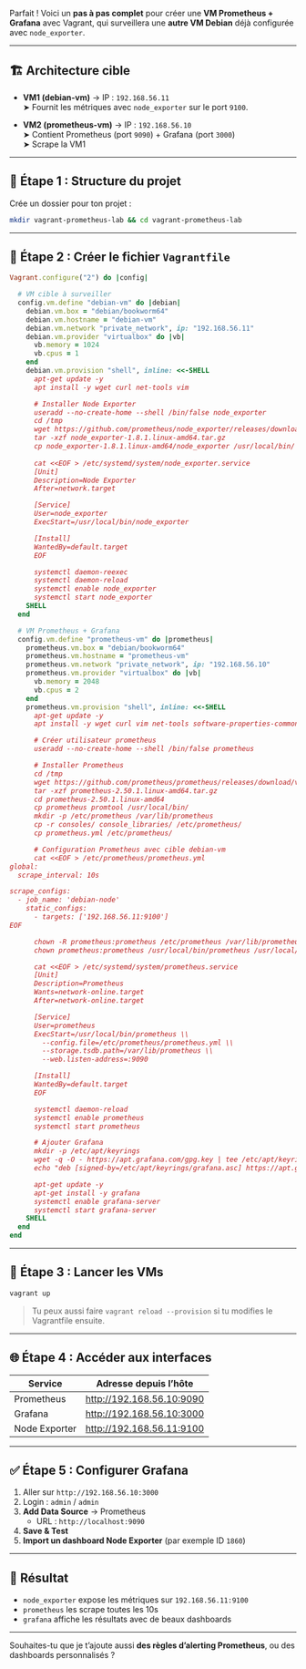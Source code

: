 Parfait ! Voici un **pas à pas complet** pour créer une **VM Prometheus + Grafana** avec Vagrant, qui surveillera une **autre VM Debian** déjà configurée avec `node_exporter`.

---

## 🏗️ Architecture cible

- **VM1 (debian-vm)** → IP : `192.168.56.11`  
  ➤ Fournit les métriques avec `node_exporter` sur le port `9100`.

- **VM2 (prometheus-vm)** → IP : `192.168.56.10`  
  ➤ Contient Prometheus (port `9090`) + Grafana (port `3000`)  
  ➤ Scrape la VM1

---

## 🧾 Étape 1 : Structure du projet

Crée un dossier pour ton projet :
```bash
mkdir vagrant-prometheus-lab && cd vagrant-prometheus-lab
```

---

## 📁 Étape 2 : Créer le fichier `Vagrantfile`

```ruby
Vagrant.configure("2") do |config|

  # VM cible à surveiller
  config.vm.define "debian-vm" do |debian|
    debian.vm.box = "debian/bookworm64"
    debian.vm.hostname = "debian-vm"
    debian.vm.network "private_network", ip: "192.168.56.11"
    debian.vm.provider "virtualbox" do |vb|
      vb.memory = 1024
      vb.cpus = 1
    end
    debian.vm.provision "shell", inline: <<-SHELL
      apt-get update -y
      apt install -y wget curl net-tools vim

      # Installer Node Exporter
      useradd --no-create-home --shell /bin/false node_exporter
      cd /tmp
      wget https://github.com/prometheus/node_exporter/releases/download/v1.8.1/node_exporter-1.8.1.linux-amd64.tar.gz
      tar -xzf node_exporter-1.8.1.linux-amd64.tar.gz
      cp node_exporter-1.8.1.linux-amd64/node_exporter /usr/local/bin/
      
      cat <<EOF > /etc/systemd/system/node_exporter.service
      [Unit]
      Description=Node Exporter
      After=network.target

      [Service]
      User=node_exporter
      ExecStart=/usr/local/bin/node_exporter

      [Install]
      WantedBy=default.target
      EOF

      systemctl daemon-reexec
      systemctl daemon-reload
      systemctl enable node_exporter
      systemctl start node_exporter
    SHELL
  end

  # VM Prometheus + Grafana
  config.vm.define "prometheus-vm" do |prometheus|
    prometheus.vm.box = "debian/bookworm64"
    prometheus.vm.hostname = "prometheus-vm"
    prometheus.vm.network "private_network", ip: "192.168.56.10"
    prometheus.vm.provider "virtualbox" do |vb|
      vb.memory = 2048
      vb.cpus = 2
    end
    prometheus.vm.provision "shell", inline: <<-SHELL
      apt-get update -y
      apt install -y wget curl vim net-tools software-properties-common apt-transport-https

      # Créer utilisateur prometheus
      useradd --no-create-home --shell /bin/false prometheus

      # Installer Prometheus
      cd /tmp
      wget https://github.com/prometheus/prometheus/releases/download/v2.50.1/prometheus-2.50.1.linux-amd64.tar.gz
      tar -xzf prometheus-2.50.1.linux-amd64.tar.gz
      cd prometheus-2.50.1.linux-amd64
      cp prometheus promtool /usr/local/bin/
      mkdir -p /etc/prometheus /var/lib/prometheus
      cp -r consoles/ console_libraries/ /etc/prometheus/
      cp prometheus.yml /etc/prometheus/

      # Configuration Prometheus avec cible debian-vm
      cat <<EOF > /etc/prometheus/prometheus.yml
global:
  scrape_interval: 10s

scrape_configs:
  - job_name: 'debian-node'
    static_configs:
      - targets: ['192.168.56.11:9100']
EOF

      chown -R prometheus:prometheus /etc/prometheus /var/lib/prometheus
      chown prometheus:prometheus /usr/local/bin/prometheus /usr/local/bin/promtool

      cat <<EOF > /etc/systemd/system/prometheus.service
      [Unit]
      Description=Prometheus
      Wants=network-online.target
      After=network-online.target

      [Service]
      User=prometheus
      ExecStart=/usr/local/bin/prometheus \\
        --config.file=/etc/prometheus/prometheus.yml \\
        --storage.tsdb.path=/var/lib/prometheus \\
        --web.listen-address=:9090

      [Install]
      WantedBy=default.target
      EOF

      systemctl daemon-reload
      systemctl enable prometheus
      systemctl start prometheus

      # Ajouter Grafana
      mkdir -p /etc/apt/keyrings
      wget -q -O - https://apt.grafana.com/gpg.key | tee /etc/apt/keyrings/grafana.asc
      echo "deb [signed-by=/etc/apt/keyrings/grafana.asc] https://apt.grafana.com stable main" | tee /etc/apt/sources.list.d/grafana.list

      apt-get update -y
      apt-get install -y grafana
      systemctl enable grafana-server
      systemctl start grafana-server
    SHELL
  end
end
```

---

## 🚀 Étape 3 : Lancer les VMs

```bash
vagrant up
```

> Tu peux aussi faire `vagrant reload --provision` si tu modifies le Vagrantfile ensuite.

---

## 🌐 Étape 4 : Accéder aux interfaces

| Service       | Adresse depuis l’hôte       |
|---------------|-----------------------------|
| Prometheus    | http://192.168.56.10:9090   |
| Grafana       | http://192.168.56.10:3000   |
| Node Exporter | http://192.168.56.11:9100   |

---

## ✅ Étape 5 : Configurer Grafana

1. Aller sur `http://192.168.56.10:3000`
2. Login : `admin` / `admin`
3. **Add Data Source** → Prometheus
   - URL : `http://localhost:9090`
4. **Save & Test**
5. **Import un dashboard Node Exporter** (par exemple ID `1860`)

---

## 🎉 Résultat

- `node_exporter` expose les métriques sur `192.168.56.11:9100`
- `prometheus` les scrape toutes les 10s
- `grafana` affiche les résultats avec de beaux dashboards

---

Souhaites-tu que je t’ajoute aussi **des règles d’alerting Prometheus**, ou des dashboards personnalisés ?